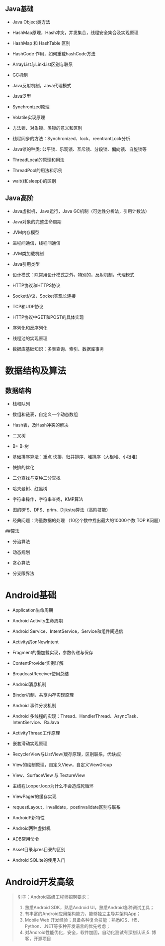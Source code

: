 ## Java基础
* Java Object类方法

* HashMap原理，Hash冲突，并发集合，线程安全集合及实现原理

* HashMap 和 HashTable 区别

* HashCode 作用，如何重载hashCode方法

* ArrayList与LinkList区别与联系

* GC机制

* Java反射机制，Java代理模式

* Java泛型

* Synchronized原理

* Volatile实现原理

* 方法锁、对象锁、类锁的意义和区别

* 线程同步的方法：Synchronized、lock、reentrantLock分析

* Java锁的种类: 公平锁、乐观锁、互斥锁、分段锁、偏向锁、自旋锁等

* ThreadLocal的原理和用法

* ThreadPool的用法和示例

* wait()和sleep()的区别

## Java高阶
* Java虚拟机，Java运行，Java GC机制（可达性分析法，引用计数法）

* Java对象的完整生命周期

* JVM内存模型

* 进程间通信，线程间通信

* JVM类加载机制

* Java引用类型

* 设计模式：除常用设计模式之外，特别的，反射机制，代理模式

* HTTP协议和HTTPS协议

* Socket协议，Socket实现长连接

* TCP和UDP协议

* HTTP协议中GET和POST的具体实现

* 序列化和反序列化

* 线程池的实现原理

* 数据库基础知识：多表查询、索引、数据库事务

# 数据结构及算法
## 数据结构
* 栈和队列

* 数组和链表，自定义一个动态数组

* Hash表，及Hash冲突的解决

* 二叉树

* B+ B-树

* 基础排序算法：重点 快排、归并排序、堆排序（大根堆、小根堆）

* 快排的优化

* 二分查找与变种二分查找

* 哈夫曼树、红黑树

* 字符串操作，字符串查找，KMP算法

* 图的BFS、DFS、prim、Dijkstra算法（高阶技能）

* 经典问题：海量数据的处理 （10亿个数中找出最大的10000个数 TOP K问题）

##算法
* 分治算法

* 动态规划

* 贪心算法

* 分支限界法

# Android基础

* Application生命周期

* Android Activity生命周期

* Android Service、IntentService，Service和组件间通信

* Activity的onNewIntent

* Fragment的懒加载实现，参数传递与保存

* ContentProvider实例详解

* BroadcastReceiver使用总结

* Android消息机制

* Binder机制，共享内存实现原理

* Android 事件分发机制

* Android 多线程的实现：Thread、HandlerThread、AsyncTask、IntentService、RxJava

* ActivityThread工作原理

* 嵌套滑动实现原理

* RecyclerView与ListView(缓存原理，区别联系，优缺点)

* View的绘制原理，自定义View，自定义ViewGroup

* View、SurfaceView 与 TextureView

* 主线程Looper.loop为什么不会造成死循环

* ViewPager的缓存实现

* requestLayout，invalidate，postInvalidate区别与联系

* AndroidP新特性

* Android两种虚拟机

* ADB常用命令

* Asset目录与res目录的区别

* Android SQLite的使用入门

# Android开发高级

>引子：Android高级工程师招聘要求：
>1. 熟悉Android SDK，熟悉Android UI，熟悉Android各种调试工具；  
>2. 有丰富的Android应用架构能力，能够独立主导并架构App；  
>3. Mobile Web 开发经验；具备各种复合技能：熟悉iOS、H5、Python、.NET等多种开发语言的优先考虑；  
>4. 对Android性能优化，安全，软件加固，自动化测试有深刻认识;5. 博客，开源项目

